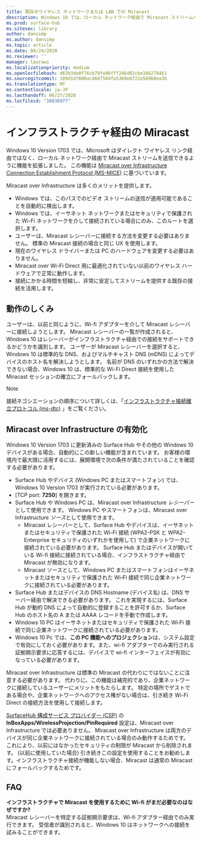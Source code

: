 ```yaml
---
title: 既存のワイヤレス ネットワークまたは LAN での Miracast
description: Windows 10 では、ローカル ネットワーク経由で Miracast ストリームを送信することができます。
ms.prod: surface-hub
ms.sitesec: library
author: dansimp
ms.author: dansimp
ms.topic: article
ms.date: 04/24/2020
ms.reviewer: ''
manager: laurawi
ms.localizationpriority: medium
ms.openlocfilehash: d63b3de0f76cb70fe86fff246d82cbe166278461
ms.sourcegitcommit: 109d1d7608ac4667564fa5369e8722e569b8ea36
ms.translationtype: MT
ms.contentlocale: ja-JP
ms.lasthandoff: 06/27/2020
ms.locfileid: "10836977"
---
```

# インフラストラクチャ経由の Miracast

Windows 10 Version 1703 では、Microsoft はダイレクト ワイヤレス リンク経由ではなく、ローカル ネットワーク経由で Miracast ストリームを送信できるように機能を拡張しました。 この機能は [Miracast over Infrastructure Connection Establishment Protocol (MS-MICE)](https://msdn.microsoft.com/library/mt796768.aspx) に基づいています。

Miracast over Infrastructure は多くのメリットを提供します。

- Windows では、このパスでのビデオ ストリームの送信が適用可能であることを自動的に検出します。
- Windows では、イーサネット ネットワークまたはセキュリティで保護された Wi-Fi ネットワークを介して接続されている場合にのみ、このルートを選択します。
- ユーザーは、Miracast レシーバーに接続する方法を変更する必要はありません。 標準の Miracast 接続の場合と同じ UX を使用します。
- 現在のワイヤレス ドライバーまたは PC のハードウェアを変更する必要はありません。
- Miracast over Wi-Fi Direct 用に最適化されていない以前のワイヤレス ハードウェアで正常に動作します。
- 接続にかかる時間を短縮し、非常に安定してストリームを提供する既存の接続を活用します。


## 動作のしくみ

ユーザーは、以前と同じように、Wi-fi アダプターを介して Miracast レシーバーに接続しようとします。 Miracast レシーバーの一覧が作成されると、Windows 10 はレシーバーがインフラストラクチャ経由での接続をサポートできるかどうかを識別します。 ユーザーが Miracast レシーバーを選択すると、Windows 10 は標準的な DNS、およびマルチキャスト DNS (mDNS) によってデバイスのホスト名を解決しようとします。 名前が DNS のいずれかの方法で解決できない場合、Windows 10 は、標準的な Wi-Fi Direct 接続を使用した Miracast セッションの確立にフォールバックします。

> [!NOTE]
> 接続ネゴシエーションの順序について詳しくは、「[インフラストラクチャ接続確立プロトコル (ms-dtc)](https://msdn.microsoft.com/library/mt796768.aspx) 」をご覧ください。




## Miracast over Infrastructure の有効化 

Windows 10 Version 1703 に更新済みの Surface Hub やその他の Windows 10 デバイスがある場合、自動的にこの新しい機能が含まれています。 お客様の環境内で最大限に活用するには、展開環境で次の条件が満たされていることを確認する必要があります。

- Surface Hub やデバイス (Windows PC またはスマートフォン) では、Windows 10 Version 1703 が実行されている必要があります。
- [TCP port: **7250**] を開きます。
- Surface Hub や Windows PC は、Miracast over Infrastructure *レシーバー*として使用できます。 Windows PC やスマートフォンは、Miracast over Infrastructure *ソース*として使用できます。
    - Miracast レシーバーとして、Surface Hub やデバイスは、イーサネットまたはセキュリティで保護された Wi-Fi 接続 (WPA2-PSK と WPA2-Enterprise セキュリティのいずれかを使用して) で企業ネットワークに接続されている必要があります。 Surface Hub またはデバイスが開いている Wi-fi 接続に接続されている場合、インフラストラクチャ経由で Miracast が無効になります。
    - Miracast ソースとして、Windows PC またはスマートフォンはイーサネットまたはセキュリティで保護された Wi‑Fi 接続で同じ企業ネットワークに接続されている必要があります。
- Surface Hub またはデバイスの DNS Hostname (デバイス名) は、DNS サーバー経由で解決できる必要があります。 これを実現するには、Surface Hub が動的 DNS によって自動的に登録することを許可するか、Surface Hub のホスト名の A または AAAA レコードを手動で作成します。 
- Windows 10 PC はイーサネットまたはセキュリティで保護された Wi‑Fi 接続で同じ企業ネットワークに接続されている必要があります。 
-   Windows 10 Pc では、**この PC 機能へのプロジェクション**は、システム設定で有効にしておく必要があります。また、wi-fi アダプターでのみ実行される証拠開示要求に応答するには、デバイスで wi-fi インターフェイスが有効になっている必要があります。


Miracast over Infrastructure は標準の Miracast の代わりにではないことに注意する必要があります。 代わりに、この機能は補完的であり、企業ネットワークに接続しているユーザーにメリットをもたらします。 特定の場所でゲストである場合や、企業ネットワークへのアクセス権がない場合は、引き続き Wi-Fi Direct の接続方法を使用して接続します。

[SurfaceHub 構成サービス プロバイダー (CSP)](https://msdn.microsoft.com/windows/hardware/commercialize/customize/mdm/surfacehub-csp) の **InBoxApps/WirelessProjection/PinRequired** 設定は、Miracast over Infrastructure では必要ありません。 Miracast over Infrastructure は両方のデバイスが同じ企業ネットワークに接続されている場合のみ動作するためです。 これにより、以前にはなかったセキュリティの制限が Miracast から削除されます。 (以前に使用していた場合) 引き続きこの設定を使用することをお勧めします。インフラストラクチャ接続が機能しない場合、Miracast は通常の Miracast にフォールバックするためです。 

## FAQ
**インフラストラクチャで Miracast を使用するために Wi-fi がまだ必要なのはなぜですか?**<br>
Miracast レシーバーを特定する証拠開示要求は、Wi-fi アダプター経由でのみ実行できます。 受信者が識別されると、Windows 10 はネットワークへの接続を試みることができます。
